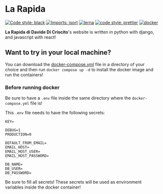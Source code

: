 # La Rapida

[![Code style: black](https://img.shields.io/badge/code%20style-black-000000.svg)](https://github.com/psf/black)
[![Imports: isort](https://img.shields.io/badge/%20imports-isort-%231674b1?style=flat&labelColor=ef8336)](https://pycqa.github.io/isort/)
[![lerna](https://img.shields.io/badge/maintained%20with-lerna-cc00ff.svg)](https://lerna.js.org/)
[![code style: prettier](https://img.shields.io/badge/code_style-prettier-ff69b4.svg)](https://github.com/prettier/prettier)
[![docker](https://img.shields.io/docker/automated/ctrlmaniac/larapida)](https://hub.docker.com/repository/docker/ctrlmaniac/larapida)

**La Rapida di Davide Di Criscito**'s website is written in python with django, and javascript with react!

## Want to try in your local machine?

You can download the [docker-compose.yml](./docker-compose.yml) file in a directory of your choice and then run `docker compose up -d` to install the docker image and run the containers!

### Before running docker

Be sure to have a `.env` file inside the same directory where the `docker-compose.yml` file is!

This `.env` file needs to have the following secrets:

```
KEY=

DEBUG=1
PRODUCTION=0

DEFAULT_FROM_EMAIL=
EMAIL_HOST=
EMAIL_HOST_USER=
EMAIL_HOST_PASSWORD=

DB_NAME=
DB_USER=
DB_PASSWORD=
```

Be sure to fill all secrets! These secrets will be used as environment variables inside the docker container!
